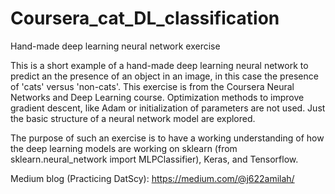 # Coursera_cat_DL_classification
Hand-made deep learning neural network exercise

This is a short example of a hand-made deep learning neural network to predict an the presence of an object in an image, in this case the presence of 'cats' versus 'non-cats'. This exercise is from the Coursera Neural Networks and Deep Learning course. Optimization methods to improve gradient descent, like Adam or initialization of parameters are not used. Just the basic structure of a neural network model are explored.

The purpose of such an exercise is to have a working understanding of how the deep learning models are working on sklearn (from sklearn.neural_network import MLPClassifier), Keras, and Tensorflow.

Medium blog (Practicing DatScy): https://medium.com/@j622amilah/
